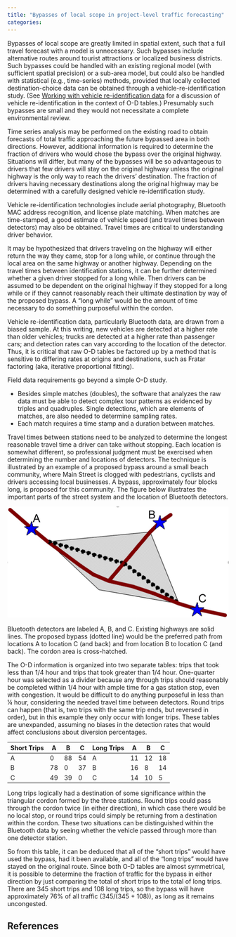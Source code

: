 ```yaml
---
title: "Bypasses of local scope in project-level traffic forecasting"
categories:
---
```


Bypasses of local scope are greatly limited in spatial extent, such that a full travel forecast with a model is unnecessary. Such bypasses include alternative routes around tourist attractions or localized business districts. Such bypasses could be handled with an existing regional model (with sufficient spatial precision) or a sub-area model, but could also be handled with statistical (e.g., time-series) methods, provided that locally collected destination-choice data can be obtained through a vehicle-re-identification study. (See [Working with vehicle re-identification data](Working_with_vehicle_re_identification_data_in_project_level_traffic_forecasting) for a discussion of vehicle re-identification in the context of O-D tables.) Presumably such bypasses are small and they would not necessitate a complete environmental review.

Time series analysis may be performed on the existing road to obtain forecasts of total traffic approaching the future bypassed area in both directions. However, additional information is required to determine the fraction of drivers who would chose the bypass over the original highway. Situations will differ, but many of the bypasses will be so advantageous to drivers that few drivers will stay on the original highway unless the original highway is the only way to reach the drivers’ destination. The fraction of drivers having necessary destinations along the original highway may be determined with a carefully designed vehicle re-identification study.

Vehicle re-identification technologies include aerial photography, Bluetooth MAC address recognition, and license plate matching. When matches are time-stamped, a good estimate of vehicle speed (and travel times between detectors) may also be obtained. Travel times are critical to understanding driver behavior.

It may be hypothesized that drivers traveling on the highway will either return the way they came, stop for a long while, or continue through the local area on the same highway or another highway. Depending on the travel times between identification stations, it can be further determined whether a given driver stopped for a long while. Then drivers can be assumed to be dependent on the original highway if they stopped for a long while or if they cannot reasonably reach their ultimate destination by way of the proposed bypass. A “long while” would be the amount of time necessary to do something purposeful within the cordon.

Vehicle re-identification data, particularly Bluetooth data, are drawn from a biased sample. At this writing, new vehicles are detected at a higher rate than older vehicles; trucks are detected at a higher rate than passenger cars; and detection rates can vary according to the location of the detector. Thus, it is critical that raw O-D tables be factored up by a method that is sensitive to differing rates at origins and destinations, such as Fratar factoring (aka, iterative proportional fitting).

Field data requirements go beyond a simple O-D study.

-   Besides simple matches (doubles), the software that analyzes the raw data must be able to detect complex tour patterns as evidenced by triples and quadruples. Single detections, which are elements of matches, are also needed to determine sampling rates.
-   Each match requires a time stamp and a duration between matches.

Travel times between stations need to be analyzed to determine the longest reasonable travel time a driver can take without stopping.
Each location is somewhat different, so professional judgment must be exercised when determining the number and locations of detectors.
The technique is illustrated by an example of a proposed bypass around a small beach community, where Main Street is clogged with pedestrians, cyclists and drivers accessing local businesses. A bypass, approximately four blocks long, is proposed for this community. The figure below illustrates the important parts of the street system and the location of Bluetooth detectors.

![](BeachBypassBluetoothExample.jpg "BeachBypassBluetoothExample.jpg")

Bluetooth detectors are labeled A, B, and C. Existing highways are solid lines. The proposed bypass (dotted line) would be the preferred path from locations A to location C (and back) and from location B to location C (and back). The cordon area is cross-hatched.

The O-D information is organized into two separate tables: trips that took less than 1/4 hour and trips that took greater than 1/4 hour. One-quarter hour was selected as a divider because any through trips should reasonably be completed within 1/4 hour with ample time for a gas station stop, even with congestion. It would be difficult to do anything purposeful in less than ¼ hour, considering the needed travel time between detectors. Round trips can happen (that is, two trips with the same trip ends, but reversed in order), but in this example they only occur with longer trips. These tables are unexpanded, assuming no biases in the detection rates that would affect conclusions about diversion percentages.

| Short Trips | A   | B   | C   | Long Trips | A   | B   | C   |
|-------------|-----|-----|-----|------------|-----|-----|-----|
| A           | 0   | 88  | 54  | A          | 11  | 12  | 18  |
| B           | 78  | 0   | 37  | B          | 16  | 8   | 14  |
| C           | 49  | 39  | 0   | C          | 14  | 10  | 5   |

Long trips logically had a destination of some significance within the triangular cordon formed by the three stations. Round trips could pass through the cordon twice (in either direction), in which case there would be no local stop, or round trips could simply be returning from a destination within the cordon. These two situations can be distinguished within the Bluetooth data by seeing whether the vehicle passed through more than one detector station.

So from this table, it can be deduced that all of the “short trips” would have used the bypass, had it been available, and all of the “long trips” would have stayed on the original route. Since both O-D tables are almost symmetrical, it is possible to determine the fraction of traffic for the bypass in either direction by just comparing the total of short trips to the total of long trips. There are 345 short trips and 108 long trips, so the bypass will have approximately 76% of all traffic (345/(345 + 108)), as long as it remains uncongested.

References
----------
